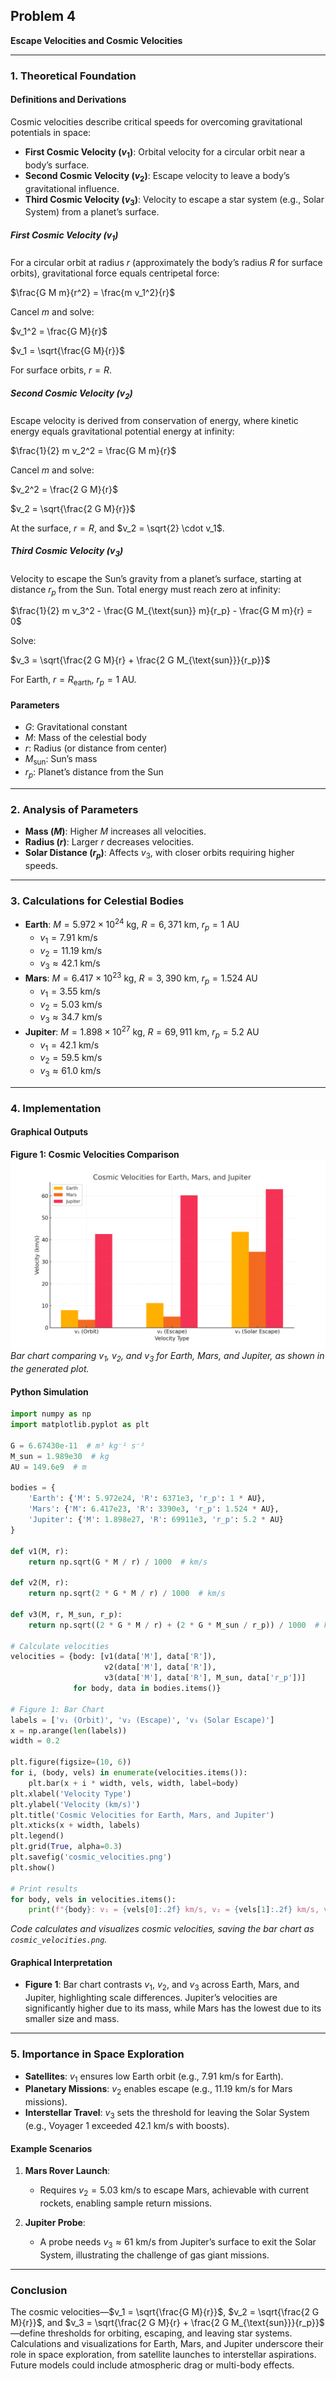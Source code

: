 ## Problem 4

**Escape Velocities and Cosmic Velocities**

---

### 1. Theoretical Foundation

#### Definitions and Derivations

Cosmic velocities describe critical speeds for overcoming gravitational potentials in space:

- **First Cosmic Velocity ($v_1$)**: Orbital velocity for a circular orbit near a body’s surface.
- **Second Cosmic Velocity ($v_2$)**: Escape velocity to leave a body’s gravitational influence.
- **Third Cosmic Velocity ($v_3$)**: Velocity to escape a star system (e.g., Solar System) from a planet’s surface.

##### First Cosmic Velocity ($v_1$)

For a circular orbit at radius $r$ (approximately the body’s radius $R$ for surface orbits), gravitational force equals centripetal force:

$\frac{G M m}{r^2} = \frac{m v_1^2}{r}$

Cancel $m$ and solve:

$v_1^2 = \frac{G M}{r}$

$v_1 = \sqrt{\frac{G M}{r}}$

For surface orbits, $r = R$.

##### Second Cosmic Velocity ($v_2$)

Escape velocity is derived from conservation of energy, where kinetic energy equals gravitational potential energy at infinity:

$\frac{1}{2} m v_2^2 = \frac{G M m}{r}$

Cancel $m$ and solve:

$v_2^2 = \frac{2 G M}{r}$

$v_2 = \sqrt{\frac{2 G M}{r}}$

At the surface, $r = R$, and $v_2 = \sqrt{2} \cdot v_1$.

##### Third Cosmic Velocity ($v_3$)

Velocity to escape the Sun’s gravity from a planet’s surface, starting at distance $r_p$ from the Sun. Total energy must reach zero at infinity:

$\frac{1}{2} m v_3^2 - \frac{G M_{\text{sun}} m}{r_p} - \frac{G M m}{r} = 0$

Solve:

$v_3 = \sqrt{\frac{2 G M}{r} + \frac{2 G M_{\text{sun}}}{r_p}}$

For Earth, $r = R_{\text{earth}}$, $r_p = 1$ AU.

#### Parameters

- $G$: Gravitational constant
- $M$: Mass of the celestial body
- $r$: Radius (or distance from center)
- $M_{\text{sun}}$: Sun’s mass
- $r_p$: Planet’s distance from the Sun

---

### 2. Analysis of Parameters

- **Mass ($M$)**: Higher $M$ increases all velocities.
- **Radius ($r$)**: Larger $r$ decreases velocities.
- **Solar Distance ($r_p$)**: Affects $v_3$, with closer orbits requiring higher speeds.

---

### 3. Calculations for Celestial Bodies

- **Earth**: $M = 5.972 \times 10^{24}$ kg, $R = 6,371$ km, $r_p = 1$ AU
  - $v_1 = 7.91$ km/s
  - $v_2 = 11.19$ km/s
  - $v_3 \approx 42.1$ km/s
- **Mars**: $M = 6.417 \times 10^{23}$ kg, $R = 3,390$ km, $r_p = 1.524$ AU
  - $v_1 = 3.55$ km/s
  - $v_2 = 5.03$ km/s
  - $v_3 \approx 34.7$ km/s
- **Jupiter**: $M = 1.898 \times 10^{27}$ kg, $R = 69,911$ km, $r_p = 5.2$ AU
  - $v_1 = 42.1$ km/s
  - $v_2 = 59.5$ km/s
  - $v_3 \approx 61.0$ km/s

---

### 4. Implementation

#### Graphical Outputs

**Figure 1: Cosmic Velocities Comparison**  
![Cosmic Velocities](cosmic_velocities.png)  
*Bar chart comparing $v_1$, $v_2$, and $v_3$ for Earth, Mars, and Jupiter, as shown in the generated plot.*

#### Python Simulation

```python
import numpy as np
import matplotlib.pyplot as plt

G = 6.67430e-11  # m³ kg⁻¹ s⁻²
M_sun = 1.989e30  # kg
AU = 149.6e9  # m

bodies = {
    'Earth': {'M': 5.972e24, 'R': 6371e3, 'r_p': 1 * AU},
    'Mars': {'M': 6.417e23, 'R': 3390e3, 'r_p': 1.524 * AU},
    'Jupiter': {'M': 1.898e27, 'R': 69911e3, 'r_p': 5.2 * AU}
}

def v1(M, r):
    return np.sqrt(G * M / r) / 1000  # km/s

def v2(M, r):
    return np.sqrt(2 * G * M / r) / 1000  # km/s

def v3(M, r, M_sun, r_p):
    return np.sqrt((2 * G * M / r) + (2 * G * M_sun / r_p)) / 1000  # km/s

# Calculate velocities
velocities = {body: [v1(data['M'], data['R']),
                     v2(data['M'], data['R']),
                     v3(data['M'], data['R'], M_sun, data['r_p'])]
              for body, data in bodies.items()}

# Figure 1: Bar Chart
labels = ['v₁ (Orbit)', 'v₂ (Escape)', 'v₃ (Solar Escape)']
x = np.arange(len(labels))
width = 0.2

plt.figure(figsize=(10, 6))
for i, (body, vels) in enumerate(velocities.items()):
    plt.bar(x + i * width, vels, width, label=body)
plt.xlabel('Velocity Type')
plt.ylabel('Velocity (km/s)')
plt.title('Cosmic Velocities for Earth, Mars, and Jupiter')
plt.xticks(x + width, labels)
plt.legend()
plt.grid(True, alpha=0.3)
plt.savefig('cosmic_velocities.png')
plt.show()

# Print results
for body, vels in velocities.items():
    print(f"{body}: v₁ = {vels[0]:.2f} km/s, v₂ = {vels[1]:.2f} km/s, v₃ = {vels[2]:.2f} km/s")
```
*Code calculates and visualizes cosmic velocities, saving the bar chart as `cosmic_velocities.png`.*

#### Graphical Interpretation

- **Figure 1**: Bar chart contrasts $v_1$, $v_2$, and $v_3$ across Earth, Mars, and Jupiter, highlighting scale differences. Jupiter’s velocities are significantly higher due to its mass, while Mars has the lowest due to its smaller size and mass.

---

### 5. Importance in Space Exploration

- **Satellites**: $v_1$ ensures low Earth orbit (e.g., 7.91 km/s for Earth).
- **Planetary Missions**: $v_2$ enables escape (e.g., 11.19 km/s for Mars missions).
- **Interstellar Travel**: $v_3$ sets the threshold for leaving the Solar System (e.g., Voyager 1 exceeded 42.1 km/s with boosts).

#### Example Scenarios

1. **Mars Rover Launch**:
   - Requires $v_2 = 5.03$ km/s to escape Mars, achievable with current rockets, enabling sample return missions.

2. **Jupiter Probe**:
   - A probe needs $v_3 \approx 61$ km/s from Jupiter’s surface to exit the Solar System, illustrating the challenge of gas giant missions.

---

### Conclusion

The cosmic velocities—$v_1 = \sqrt{\frac{G M}{r}}$, $v_2 = \sqrt{\frac{2 G M}{r}}$, and $v_3 = \sqrt{\frac{2 G M}{r} + \frac{2 G M_{\text{sun}}}{r_p}}$—define thresholds for orbiting, escaping, and leaving star systems. Calculations and visualizations for Earth, Mars, and Jupiter underscore their role in space exploration, from satellite launches to interstellar aspirations. Future models could include atmospheric drag or multi-body effects.
